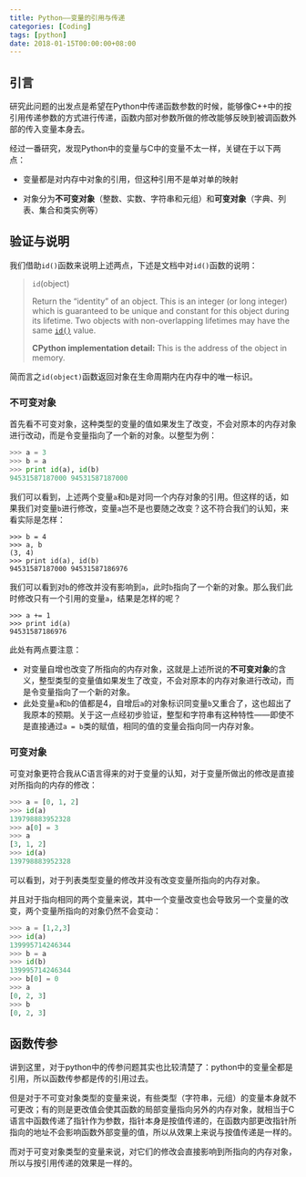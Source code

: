```yaml
---
title: Python——变量的引用与传递
categories: [Coding]
tags: [python]
date: 2018-01-15T00:00:00+08:00
---
```




## 引言

研究此问题的出发点是希望在Python中传递函数参数的时候，能够像C++中的按引用传递参数的方式进行传递，函数内部对参数所做的修改能够反映到被调函数外部的传入变量本身去。

经过一番研究，发现Python中的变量与C中的变量不太一样，关键在于以下两点：

- 变量都是对内存中对象的引用，但这种引用不是单对单的映射


- 对象分为**不可变对象**（整数、实数、字符串和元组）和**可变对象**（字典、列表、集合和类实例等）

## 验证与说明

我们借助`id()`函数来说明上述两点，下述是文档中对`id()`函数的说明：

> `id`(object)
>
> Return the “identity” of an object. This is an integer (or long integer) which is guaranteed to be unique and constant for this object during its lifetime. Two objects with non-overlapping lifetimes may have the same [`id()`](https://docs.python.org/2/library/functions.html#id) value.
>
> **CPython implementation detail:** This is the address of the object in memory.

简而言之`id(object)`函数返回对象在生命周期内在内存中的唯一标识。

### 不可变对象

首先看不可变对象，这种类型的变量的值如果发生了改变，不会对原本的内存对象进行改动，而是令变量指向了一个新的对象。以整型为例：

``` python
>>> a = 3
>>> b = a
>>> print id(a), id(b)
94531587187000 94531587187000
```

我们可以看到，上述两个变量`a`和`b`是对同一个内存对象的引用。但这样的话，如果我们对变量`b`进行修改，变量`a`岂不是也要随之改变？这不符合我们的认知，来看实际是怎样：

```
>>> b = 4
>>> a, b
(3, 4)
>>> print id(a), id(b)
94531587187000 94531587186976
```

我们可以看到对`b`的修改并没有影响到`a`，此时`b`指向了一个新的对象。那么我们此时修改只有一个引用的变量`a`，结果是怎样的呢？

```
>>> a += 1
>>> print id(a)
94531587186976
```

此处有两点要注意：

- 对变量自增也改变了所指向的内存对象，这就是上述所说的**不可变对象**的含义，整型类型的变量值如果发生了改变，不会对原本的内存对象进行改动，而是令变量指向了一个新的对象。
- 此处变量`a`和`b`的值都是4，自增后`a`的对象标识同变量`b`又重合了，这也超出了我原本的预期。关于这一点经初步验证，整型和字符串有这种特性——即使不是直接通过`a = b`类的赋值，相同的值的变量会指向同一内存对象。

### 可变对象

可变对象更符合我从C语言得来的对于变量的认知，对于变量所做出的修改是直接对所指向的内存的修改：

```python
>>> a = [0, 1, 2]
>>> id(a)
139798883952328
>>> a[0] = 3
>>> a
[3, 1, 2]
>>> id(a)
139798883952328
```

可以看到，对于列表类型变量的修改并没有改变变量所指向的内存对象。

并且对于指向相同的两个变量来说，其中一个变量改变也会导致另一个变量的改变，两个变量所指向的对象仍然不会变动：

``` python
>>> a = [1,2,3]
>>> id(a)
139995714246344
>>> b = a
>>> id(b)
139995714246344
>>> b[0] = 0
>>> a
[0, 2, 3]
>>> b
[0, 2, 3]
```

## 函数传参

讲到这里，对于python中的传参问题其实也比较清楚了：python中的变量全都是引用，所以函数传参都是传的引用过去。

但是对于不可变对象类型的变量来说，有些类型（字符串，元组）的变量本身就不可更改；有的则是更改值会使其函数的局部变量指向另外的内存对象，就相当于C语言中函数传递了指针作为参数，指针本身是按值传递的，在函数内部更改指针所指向的地址不会影响函数外部变量的值，所以从效果上来说与按值传递是一样的。

而对于可变对象类型的变量来说，对它们的修改会直接影响到所指向的内存对象，所以与按引用传递的效果是一样的。